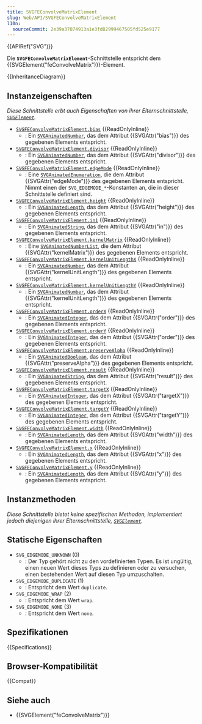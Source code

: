 ```yaml
---
title: SVGFEConvolveMatrixElement
slug: Web/API/SVGFEConvolveMatrixElement
l10n:
  sourceCommit: 2e39a37874913a1e3fd82999467505fd525e9177
---
```


{{APIRef("SVG")}}

Die **`SVGFEConvolveMatrixElement`**-Schnittstelle entspricht dem {{SVGElement("feConvolveMatrix")}}-Element.

{{InheritanceDiagram}}

## Instanzeigenschaften

_Diese Schnittstelle erbt auch Eigenschaften von ihrer Elternschnittstelle, [`SVGElement`](/de/docs/Web/API/SVGElement)._

- [`SVGFEConvolveMatrixElement.bias`](/de/docs/Web/API/SVGFEConvolveMatrixElement/bias) {{ReadOnlyInline}}
  - : Ein [`SVGAnimatedNumber`](/de/docs/Web/API/SVGAnimatedNumber), das dem Attribut {{SVGAttr("bias")}} des gegebenen Elements entspricht.
- [`SVGFEConvolveMatrixElement.divisor`](/de/docs/Web/API/SVGFEConvolveMatrixElement/divisor) {{ReadOnlyInline}}
  - : Ein [`SVGAnimatedNumber`](/de/docs/Web/API/SVGAnimatedNumber), das dem Attribut {{SVGAttr("divisor")}} des gegebenen Elements entspricht.
- [`SVGFEConvolveMatrixElement.edgeMode`](/de/docs/Web/API/SVGFEConvolveMatrixElement/edgeMode) {{ReadOnlyInline}}
  - : Eine [`SVGAnimatedEnumeration`](/de/docs/Web/API/SVGAnimatedEnumeration), die dem Attribut {{SVGAttr("edgeMode")}} des gegebenen Elements entspricht. Nimmt einen der `SVG_EDGEMODE_*`-Konstanten an, die in dieser Schnittstelle definiert sind.
- [`SVGFEConvolveMatrixElement.height`](/de/docs/Web/API/SVGFEConvolveMatrixElement/height) {{ReadOnlyInline}}
  - : Ein [`SVGAnimatedLength`](/de/docs/Web/API/SVGAnimatedLength), das dem Attribut {{SVGAttr("height")}} des gegebenen Elements entspricht.
- [`SVGFEConvolveMatrixElement.in1`](/de/docs/Web/API/SVGFEConvolveMatrixElement/in1) {{ReadOnlyInline}}
  - : Ein [`SVGAnimatedString`](/de/docs/Web/API/SVGAnimatedString), das dem Attribut {{SVGAttr("in")}} des gegebenen Elements entspricht.
- [`SVGFEConvolveMatrixElement.kernelMatrix`](/de/docs/Web/API/SVGFEConvolveMatrixElement/kernelMatrix) {{ReadOnlyInline}}
  - : Eine [`SVGAnimatedNumberList`](/de/docs/Web/API/SVGAnimatedNumberList), die dem Attribut {{SVGAttr("kernelMatrix")}} des gegebenen Elements entspricht.
- [`SVGFEConvolveMatrixElement.kernelUnitLengthX`](/de/docs/Web/API/SVGFEConvolveMatrixElement/kernelUnitLengthX) {{ReadOnlyInline}}
  - : Ein [`SVGAnimatedNumber`](/de/docs/Web/API/SVGAnimatedNumber), das dem Attribut {{SVGAttr("kernelUnitLength")}} des gegebenen Elements entspricht.
- [`SVGFEConvolveMatrixElement.kernelUnitLengthY`](/de/docs/Web/API/SVGFEConvolveMatrixElement/kernelUnitLengthY) {{ReadOnlyInline}}
  - : Ein [`SVGAnimatedNumber`](/de/docs/Web/API/SVGAnimatedNumber), das dem Attribut {{SVGAttr("kernelUnitLength")}} des gegebenen Elements entspricht.
- [`SVGFEConvolveMatrixElement.orderX`](/de/docs/Web/API/SVGFEConvolveMatrixElement/orderX) {{ReadOnlyInline}}
  - : Ein [`SVGAnimatedInteger`](/de/docs/Web/API/SVGAnimatedInteger), das dem Attribut {{SVGAttr("order")}} des gegebenen Elements entspricht.
- [`SVGFEConvolveMatrixElement.orderY`](/de/docs/Web/API/SVGFEConvolveMatrixElement/orderY) {{ReadOnlyInline}}
  - : Ein [`SVGAnimatedInteger`](/de/docs/Web/API/SVGAnimatedInteger), das dem Attribut {{SVGAttr("order")}} des gegebenen Elements entspricht.
- [`SVGFEConvolveMatrixElement.preserveAlpha`](/de/docs/Web/API/SVGFEConvolveMatrixElement/preserveAlpha) {{ReadOnlyInline}}
  - : Ein [`SVGAnimatedBoolean`](/de/docs/Web/API/SVGAnimatedBoolean), das dem Attribut {{SVGAttr("preserveAlpha")}} des gegebenen Elements entspricht.
- [`SVGFEConvolveMatrixElement.result`](/de/docs/Web/API/SVGFEConvolveMatrixElement/result) {{ReadOnlyInline}}
  - : Ein [`SVGAnimatedString`](/de/docs/Web/API/SVGAnimatedString), das dem Attribut {{SVGAttr("result")}} des gegebenen Elements entspricht.
- [`SVGFEConvolveMatrixElement.targetX`](/de/docs/Web/API/SVGFEConvolveMatrixElement/targetX) {{ReadOnlyInline}}
  - : Ein [`SVGAnimatedInteger`](/de/docs/Web/API/SVGAnimatedInteger), das dem Attribut {{SVGAttr("targetX")}} des gegebenen Elements entspricht.
- [`SVGFEConvolveMatrixElement.targetY`](/de/docs/Web/API/SVGFEConvolveMatrixElement/targetY) {{ReadOnlyInline}}
  - : Ein [`SVGAnimatedInteger`](/de/docs/Web/API/SVGAnimatedInteger), das dem Attribut {{SVGAttr("targetY")}} des gegebenen Elements entspricht.
- [`SVGFEConvolveMatrixElement.width`](/de/docs/Web/API/SVGFEConvolveMatrixElement/width) {{ReadOnlyInline}}
  - : Ein [`SVGAnimatedLength`](/de/docs/Web/API/SVGAnimatedLength), das dem Attribut {{SVGAttr("width")}} des gegebenen Elements entspricht.
- [`SVGFEConvolveMatrixElement.x`](/de/docs/Web/API/SVGFEConvolveMatrixElement/x) {{ReadOnlyInline}}
  - : Ein [`SVGAnimatedLength`](/de/docs/Web/API/SVGAnimatedLength), das dem Attribut {{SVGAttr("x")}} des gegebenen Elements entspricht.
- [`SVGFEConvolveMatrixElement.y`](/de/docs/Web/API/SVGFEConvolveMatrixElement/y) {{ReadOnlyInline}}
  - : Ein [`SVGAnimatedLength`](/de/docs/Web/API/SVGAnimatedLength), das dem Attribut {{SVGAttr("y")}} des gegebenen Elements entspricht.

## Instanzmethoden

_Diese Schnittstelle bietet keine spezifischen Methoden, implementiert jedoch diejenigen ihrer Elternschnittstelle, [`SVGElement`](/de/docs/Web/API/SVGElement)._

## Statische Eigenschaften

- `SVG_EDGEMODE_UNKNOWN` (0)
  - : Der Typ gehört nicht zu den vordefinierten Typen. Es ist ungültig, einen neuen Wert dieses Typs zu definieren oder zu versuchen, einen bestehenden Wert auf diesen Typ umzuschalten.
- `SVG_EDGEMODE_DUPLICATE` (1)
  - : Entspricht dem Wert `duplicate`.
- `SVG_EDGEMODE_WRAP` (2)
  - : Entspricht dem Wert `wrap`.
- `SVG_EDGEMODE_NONE` (3)
  - : Entspricht dem Wert `none`.

## Spezifikationen

{{Specifications}}

## Browser-Kompatibilität

{{Compat}}

## Siehe auch

- {{SVGElement("feConvolveMatrix")}}
